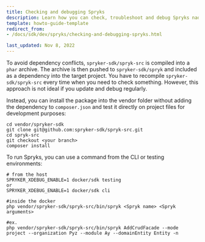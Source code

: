 ```yaml
---
title: Checking and debugging Spryks
description: Learn how you can check, troubleshoot and debug Spryks nad how to avoid dependencies within your Spryker project.
template: howto-guide-template
redirect_from:
- /docs/sdk/dev/spryks/checking-and-debugging-spryks.html

last_updated: Nov 8, 2022
---
```


To avoid dependency conflicts, `spryker-sdk/spryk-src` is compiled into a `phar` archive. The archive is then pushed to `spryker-sdk/spryk` and included as a dependency into the target project.
You have to recompile `spryker-sdk/spryk-src` every time when you need to check something. However, this approach is not ideal if you update and debug regularly.

Instead, you can install the package into the vendor folder without adding the dependency to `composer.json` and test it directly on project files for development purposes:

```shell
cd vendor/spryker-sdk
git clone git@github.com:spryker-sdk/spryk-src.git
cd spryk-src
git checkout <your branch>
composer install
```

To run Spryks, you can use a command from the CLI or testing environments:

```shell
# from the host
SPRYKER_XDEBUG_ENABLE=1 docker/sdk testing
or
SPRYKER_XDEBUG_ENABLE=1 docker/sdk cli

#inside the docker
php vendor/spryker-sdk/spryk-src/bin/spryk <Spryk name> <Spryk arguments>

#ex.
php vendor/spryker-sdk/spryk-src/bin/spryk AddCrudFacade --mode project --organization Pyz --module Ay --domainEntity Entity -n
```
